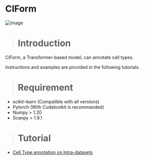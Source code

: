 # CIForm
![image]()

># Introduction

CIForm, a Transformer-based model, can annotate cell types. 

Instructions and examples are provided in the following tutorials.

># Requirement

- scikit-learn (Compatible with all versions)
- Pytorch (With Cudatoolkit is recommanded)
- Numpy > 1.20
- Scanpy > 1.9.1


[//]: # (```)

># Tutorial
- [Cell Type annotation on Intra-datasets]()

```
